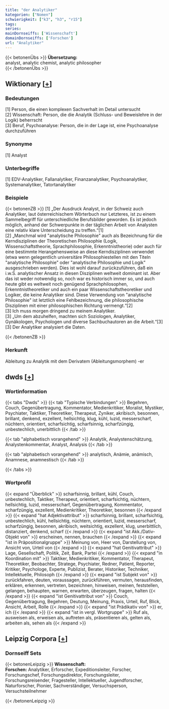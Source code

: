 ```yaml
---
title: "der Analytiker"
kategorien: ["Nomen"]
schwierigkeit: ["k3", "h3", "r15"]
tags:
series:
mainDornseiffs: ['Wissenschaft']
domainDornseiffs: ['Forschen']
url: "Analytiker"
---
```


{{< betonenÜbs >}}
**Übersetzung:**  
analyst, analytic chemist, analytic philosopher  
{{< /betonenÜbs >}}

## Wiktionary [[+](https://de.wiktionary.org/wiki/Analytiker)]

### Bedeutungen
[1] Person, die einen komplexen Sachverhalt im Detail untersucht  
[2] Wissenschaft: Person, die die Analytik (Schluss- und Beweislehre in der Logik) beherrscht  
[3] Beruf, Psychoanalyse: Person, die in der Lage ist, eine Psychoanalyse durchzuführen  

### Synonyme
[1] Analyst  

### Unterbegriffe
[1] EDV-Analytiker, Fallanalytiker, Finanzanalytiker, Psychoanalytiker, Systemanalytiker, Tatortanalytiker  

### Beispiele
{{< betonenZB >}}
[1] „Der Ausdruck Analyst, in der Schweiz auch Analytiker, laut österreichischem Wörterbuch nur Letzteres, ist zu einem Sammelbegriff für unterschiedliche Berufsbilder geworden. Es ist jedoch möglich, anhand der Schwerpunkte in der täglichen Arbeit von Analysten eine relativ klare Unterscheidung zu treffen.“[1]  
[2] „Manchmal wird "analytische Philosophie" auch als Bezeichnung für die Kerndisziplinen der Theoretischen Philosophie (Logik, Wissenschaftstheorie, Sprachphilosophie, Erkenntnistheorie) oder auch für eine bestimmte Herangehensweise an diese Kerndisziplinen verwendet (etwa wenn gelegentlich universitäre Philosophiestellen mit den Titeln "analytische Philosophie" oder "analytische Philosophie und Logik" ausgeschrieben werden). Dies ist wohl darauf zurückzuführen, daß ein i.w.S. analytischer Ansatz in diesen Disziplinen weltweit dominant ist. Aber das ist weder notwendig so, noch war es historisch immer so, und auch heute gibt es weltweit noch genügend Sprachphilosophen, Erkenntnistheoretiker und auch ein paar Wissenschaftstheoretiker und Logiker, die keine Analytiker sind. Diese Verwendung von "analytische Philosophie" ist letztlich eine Fehlbezeichnung, die philosophische Disziplinen mit einer philosophischen Richtung vermengt.“[2]  
[3] Ich muss morgen dringend zu meinem Analytiker.  
[3] „Um dem abzuhelfen, machten sich Soziologen, Analytiker, Gynäkologen, Psychologen und diverse Sachbuchautoren an die Arbeit.“[3]  
[3] Der Analytiker analysiert die Daten.  

{{< /betonenZB >}}
### Herkunft
Ableitung zu Analytik mit dem Derivatem (Ableitungsmorphem) -er  



## dwds [[+](https://www.dwds.de/wb/Analytiker)]

### Wortinformation
{{< tabs "Dwds" >}}
{{< tab "Typische Verbindungen" >}}
Begehren, Couch, Gegenübertragung, Kommentator, Medienkritiker, Moralist, Mystiker, Psychiater, Taktiker, Theoretiker, Therapeut, Zyniker, akribisch, besonnen, brillant, denkend, exzellent, hellsichtig, klug, kühl, luzid, messerscharf, nüchtern, orientiert, scharfsichtig, scharfsinnig, scharfzüngig, unbestechlich, unerbittlich
{{< /tab >}}

{{< tab "alphabetisch vorangehend" >}}
Analytik, Analystenschätzung, Analystenkommentar, Analyst, Analysis
{{< /tab >}}

{{< tab "alphabetisch vorangehend" >}}
analytisch, Anämie, anämisch, Anamnese, anamnestisch
{{< /tab >}}

{{< /tabs >}}

### Wortprofil
{{< expand "Überblick" >}} scharfsinnig, brillant, kühl, Couch, unbestechlich, Taktiker, Therapeut, orientiert, scharfsichtig, nüchtern, hellsichtig, luzid, messerscharf, Gegenübertragung, Kommentator, scharfzüngig, exzellent, Medienkritiker, Theoretiker, besonnen {{< /expand >}}
{{< expand "hat Adjektivattribut" >}} scharfsinnig, brillant, scharfsichtig, unbestechlich, kühl, hellsichtig, nüchtern, orientiert, luzid, messerscharf, scharfzüngig, besonnen, akribisch, weitsichtig, exzellent, klug, unerbittlich, distanziert, denkend, scharf {{< /expand >}}
{{< expand "ist Akk./Dativ-Objekt von" >}} erscheinen, nennen, brauchen {{< /expand >}}
{{< expand "ist in Präpositionalgruppe" >}} Meinung von, Heer von, Darstellung von, Ansicht von, Urteil von {{< /expand >}}
{{< expand "hat Genitivattribut" >}} Lage, Gesellschaft, Politik, Zeit, Bank, Partei {{< /expand >}}
{{< expand "in Koordination mit" >}} Taktiker, Medienkritiker, Kommentator, Therapeut, Theoretiker, Beobachter, Stratege, Psychiater, Redner, Patient, Reporter, Kritiker, Psychologe, Experte, Publizist, Berater, Historiker, Techniker, Intellektuelle, Philosoph {{< /expand >}}
{{< expand "ist Subjekt von" >}} zurückfahren, deuten, voraussagen, zurückführen, vermuten, herausfinden, erklären, erkennen, vertreten, bezeichnen, hinweisen, meinen, feststellen, gelangen, behaupten, warnen, erwarten, überzeugen, fragen, halten {{< /expand >}}
{{< expand "ist Genitivattribut von" >}} Couch, Gegenübertragung, Begehren, Deutung, Meinung, Praxis, Urteil, Ruf, Blick, Ansicht, Arbeit, Rolle {{< /expand >}}
{{< expand "ist Prädikativ von" >}} er, ich {{< /expand >}}
{{< expand "ist in vergl. Wortgruppe" >}} Ruf als, ausweisen als, erweisen als, auftreten als, präsentieren als, gelten als, arbeiten als, sehen als {{< /expand >}}

## Leipzig Corpora [[+](https://corpora.uni-leipzig.de/en/res?word=Analytiker&corpusId=deu_newscrawl-public_2018)]

### Dornseiff Sets
{{< betonenLeipzig >}}
**Wissenschaft:**  
**Forschen:** Analytiker, Erforscher, Expeditionsleiter, Forscher, Forschungschef, Forschungsdirektor, Forschungsleiter, Forschungsreisender, Fragesteller, Intellektueller, Jugendforscher, Naturforscher, Pionier, Sachverständiger, Versuchsperson, Versuchsteilnehmer  

{{< /betonenLeipzig >}}

